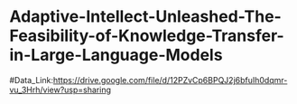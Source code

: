 # Adaptive-Intellect-Unleashed-The-Feasibility-of-Knowledge-Transfer-in-Large-Language-Models
#Data_Link:https://drive.google.com/file/d/12PZvCp6BPQJ2j6bfuIh0dqmr-vu_3Hrh/view?usp=sharing
